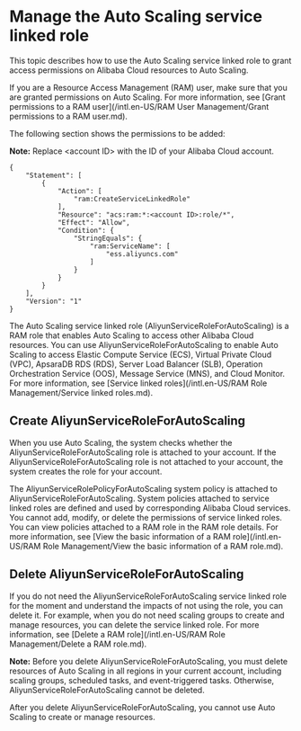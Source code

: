 # Manage the Auto Scaling service linked role

This topic describes how to use the Auto Scaling service linked role to grant access permissions on Alibaba Cloud resources to Auto Scaling.

If you are a Resource Access Management \(RAM\) user, make sure that you are granted permissions on Auto Scaling. For more information, see [Grant permissions to a RAM user](/intl.en-US/RAM User Management/Grant permissions to a RAM user.md).

The following section shows the permissions to be added:

**Note:** Replace <account ID\> with the ID of your Alibaba Cloud account.

```
{
    "Statement": [
        {
            "Action": [
                "ram:CreateServiceLinkedRole"
            ],
            "Resource": "acs:ram:*:<account ID>:role/*",
            "Effect": "Allow",
            "Condition": {
                "StringEquals": {
                    "ram:ServiceName": [
                        "ess.aliyuncs.com"
                    ]
                }
            }
        }
    ],
    "Version": "1"
}
```

The Auto Scaling service linked role \(AliyunServiceRoleForAutoScaling\) is a RAM role that enables Auto Scaling to access other Alibaba Cloud resources. You can use AliyunServiceRoleForAutoScaling to enable Auto Scaling to access Elastic Compute Service \(ECS\), Virtual Private Cloud \(VPC\), ApsaraDB RDS \(RDS\), Server Load Balancer \(SLB\), Operation Orchestration Service \(OOS\), Message Service \(MNS\), and Cloud Monitor. For more information, see [Service linked roles](/intl.en-US/RAM Role Management/Service linked roles.md).

## Create AliyunServiceRoleForAutoScaling

When you use Auto Scaling, the system checks whether the AliyunServiceRoleForAutoScaling role is attached to your account. If the AliyunServiceRoleForAutoScaling role is not attached to your account, the system creates the role for your account.

The AliyunServiceRolePolicyForAutoScaling system policy is attached to AliyunServiceRoleForAutoScaling. System policies attached to service linked roles are defined and used by corresponding Alibaba Cloud services. You cannot add, modify, or delete the permissions of service linked roles. You can view policies attached to a RAM role in the RAM role details. For more information, see [View the basic information of a RAM role](/intl.en-US/RAM Role Management/View the basic information of a RAM role.md).

## Delete AliyunServiceRoleForAutoScaling

If you do not need the AliyunServiceRoleForAutoScaling service linked role for the moment and understand the impacts of not using the role, you can delete it. For example, when you do not need scaling groups to create and manage resources, you can delete the service linked role. For more information, see [Delete a RAM role](/intl.en-US/RAM Role Management/Delete a RAM role.md).

**Note:** Before you delete AliyunServiceRoleForAutoScaling, you must delete resources of Auto Scaling in all regions in your current account, including scaling groups, scheduled tasks, and event-triggered tasks. Otherwise, AliyunServiceRoleForAutoScaling cannot be deleted.

After you delete AliyunServiceRoleForAutoScaling, you cannot use Auto Scaling to create or manage resources.

